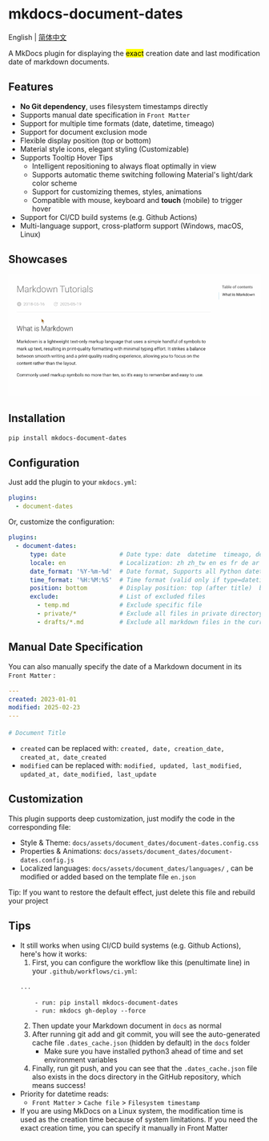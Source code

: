 # mkdocs-document-dates

English | [简体中文](README_zh.md)



A MkDocs plugin for displaying the <mark>exact</mark> creation date and last modification date of markdown documents.

## Features

- **No Git dependency**, uses filesystem timestamps directly
- Supports manual date specification in `Front Matter`
- Support for multiple time formats (date, datetime, timeago)
- Support for document exclusion mode
- Flexible display position (top or bottom)
- Material style icons, elegant styling (Customizable)
- Supports Tooltip Hover Tips
  - Intelligent repositioning to always float optimally in view
  - Supports automatic theme switching following Material's light/dark color scheme
  - Support for customizing themes, styles, animations
  - Compatible with mouse, keyboard and **touch** (mobile) to trigger hover
- Support for CI/CD build systems (e.g. Github Actions)
- Multi-language support, cross-platform support (Windows, macOS, Linux)

## Showcases

![render](render.gif)

## Installation

```bash
pip install mkdocs-document-dates
```

## Configuration

Just add the plugin to your `mkdocs.yml`:

```yaml
plugins:
  - document-dates
```

Or, customize the configuration:

```yaml
plugins:
  - document-dates:
      type: date               # Date type: date  datetime  timeago, default: date
      locale: en               # Localization: zh zh_tw en es fr de ar ja ko ru, default: en
      date_format: '%Y-%m-%d'  # Date format, Supports all Python datetime format strings, e.g., %Y-%m-%d, %b %d, %Y, etc
      time_format: '%H:%M:%S'  # Time format (valid only if type=datetime)
      position: bottom         # Display position: top (after title)  bottom (end of document), default: bottom
      exclude:                 # List of excluded files
        - temp.md              # Exclude specific file
        - private/*            # Exclude all files in private directory, including subdirectories
        - drafts/*.md          # Exclude all markdown files in the current directory drafts, but not subdirectories
```

## Manual Date Specification

You can also manually specify the date of a Markdown document in its `Front Matter` :

```yaml
---
created: 2023-01-01
modified: 2025-02-23
---

# Document Title
```

- `created` can be replaced with: `created, date, creation_date, created_at, date_created`
- `modified` can be replaced with: `modified, updated, last_modified, updated_at, date_modified, last_update`

## Customization

This plugin supports deep customization, just modify the code in the corresponding file:

- Style & Theme: `docs/assets/document_dates/document-dates.config.css`
- Properties & Animations: `docs/assets/document_dates/document-dates.config.js`
- Localized languages: `docs/assets/document_dates/languages/` , can be modified or added based on the template file `en.json`

Tip: If you want to restore the default effect, just delete this file and rebuild your project

## Tips

- It still works when using CI/CD build systems (e.g. Github Actions), here's how it works:
    1. First, you can configure the workflow like this (penultimate line) in your `.github/workflows/ci.yml`:
    ```
    ...
    
        - run: pip install mkdocs-document-dates
        - run: mkdocs gh-deploy --force
    ```
    2. Then update your Markdown document in `docs` as normal
    3. After running git add and git commit, you will see the auto-generated cache file `.dates_cache.json` (hidden by default) in the `docs` folder
        - Make sure you have installed python3 ahead of time and set environment variables
    4. Finally, run git push, and you can see that the `.dates_cache.json` file also exists in the docs directory in the GitHub repository, which means success!
- Priority for datetime reads:
    - `Front Matter` > `Cache file` > `Filesystem timestamp`
- If you are using MkDocs on a Linux system, the modification time is used as the creation time because of system limitations. If you need the exact creation time, you can specify it manually in Front Matter